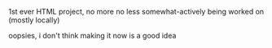 1st ever HTML project, no more no less
somewhat-actively being worked on (mostly locally)

oopsies, i don't think making it now is a good idea

